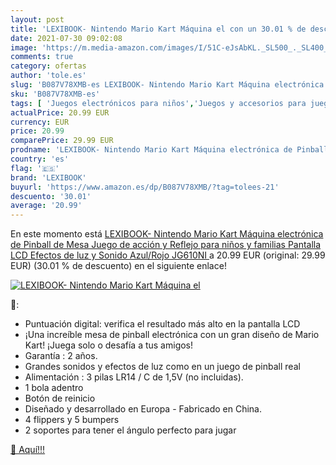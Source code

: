 ```yaml
---
layout: post
title: 'LEXIBOOK- Nintendo Mario Kart Máquina el con un 30.01 % de descuento'
date: 2021-07-30 09:02:08
image: 'https://m.media-amazon.com/images/I/51C-eJsAbKL._SL500_._SL400_.jpg'
comments: true
category: ofertas
author: 'tole.es'
slug: 'B087V78XMB-es LEXIBOOK- Nintendo Mario Kart Máquina electrónica de...'
sku: 'B087V78XMB-es'
tags: [ 'Juegos electrónicos para niños','Juegos y accesorios para juegos','Juguetes','Juguetes educativos','Juguetes y juegos','lexibook','nintendo', ]
actualPrice: 20.99 EUR
currency: EUR
price: 20.99
comparePrice: 29.99 EUR
prodname: 'LEXIBOOK- Nintendo Mario Kart Máquina electrónica de Pinball de Mesa  Juego de acción y Reflejo para niños y familias  Pantalla LCD  Efectos de luz y Sonido  Azul/Rojo  JG610NI '
country: 'es'
flag: '🇪🇸'
brand: 'LEXIBOOK'
buyurl: 'https://www.amazon.es/dp/B087V78XMB/?tag=tolees-21'
descuento: '30.01'
average: '20.99'
---
```


En este momento está [LEXIBOOK- Nintendo Mario Kart Máquina electrónica de Pinball de Mesa  Juego de acción y Reflejo para niños y familias  Pantalla LCD  Efectos de luz y Sonido  Azul/Rojo  JG610NI ](https://www.amazon.es/dp/B087V78XMB/?tag=tolees-21) a 20.99 EUR (original: 29.99 EUR) (30.01 %  de descuento) en el siguiente enlace!

[![LEXIBOOK- Nintendo Mario Kart Máquina el](https://m.media-amazon.com/images/I/51C-eJsAbKL._SL500_._SL400_.jpg)](https://www.amazon.es/dp/B087V78XMB/?tag=tolees-21)

🔎:

- Puntuación digital: verifica el resultado más alto en la pantalla LCD
- ¡Una increíble mesa de pinball electrónica con un gran diseño de Mario Kart! ¡Juega solo o desafía a tus amigos!
- Garantía : 2 años.
- Grandes sonidos y efectos de luz como en un juego de pinball real
- Alimentación : 3 pilas LR14 / C de 1,5V (no incluidas).
- 1 bola adentro
- Botón de reinicio
- Diseñado y desarrollado en Europa - Fabricado en China.
- 4 flippers y 5 bumpers
- 2 soportes para tener el ángulo perfecto para jugar

[🛒 Aquí!!!](https://www.amazon.es/dp/B087V78XMB/?tag=tolees-21)
